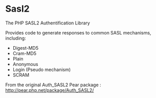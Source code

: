 Sasl2
=====

The PHP SASL2 Authentification Library

Provides code to generate responses to common SASL mechanisms, including:
* Digest-MD5
* Cram-MD5
* Plain
* Anonymous
* Login (Pseudo mechanism)
* SCRAM

From the original Auth_SASL2 Pear package : http://pear.php.net/package/Auth_SASL2/
